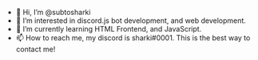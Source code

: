 - 👋 Hi, I’m @subtosharki
- 👀 I’m interested in discord.js bot development, and web development.
- 🌱 I’m currently learning HTML Frontend, and JavaScript.
- 📫 How to reach me, my discord is sharki#0001. This is the best way to contact me!

